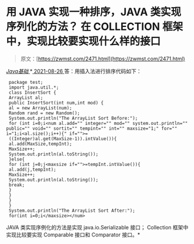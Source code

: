 <!--yml
category: 未分类
date: 0001-01-01 00:00:00
--->

# 用 JAVA 实现一种排序，JAVA 类实现序列化的方法？ 在 COLLECTION 框架中，实现比较要实现什么样的接口

> 原文：[https://zwmst.com/2471.html](https://zwmst.com/2471.html)

   [ *Java基础* ](https://zwmst.com/java%e5%9f%ba%e7%a1%80)*[ <time datetime="2021-08-26T10:48:59+08:00"> 2021-08-26 </time> ](https://zwmst.com/2471.html)  答：用插入法进行排序代码如下：

```
 package test; 
 import java.util.*; 
 class InsertSort { 
 ArrayList al; 
 public InsertSort(int num,int mod) { 
 al = new ArrayList(num); 
 Random rand = new Random(); 
 System.out.println("The ArrayList Sort Before:"); 
 for (int i=0;i<num al.add="" integer="" mod="" system.out.println="" public="" void="" sortit="" tempint="" int="" maxsize="1;" for="" i="1;i<al.size();i++){" if="">= 
 ((Integer)al.get(MaxSize-1)).intValue()){ 
 al.add(MaxSize,tempInt); 
 MaxSize++; 
 System.out.println(al.toString()); 
 }else{ 
 for (int j=0;j<maxsize if="">=tempInt.intValue()){ 
 al.add(j,tempInt); 
 MaxSize++; 
 System.out.println(al.toString()); 
 break; 
 } 
 } 
 } 
 } 
 System.out.println("The ArrayList Sort After:"); 
 for(int i=0;i</maxsize></num>
```

JAVA 类实现序例化的方法是实现 java.io.Serializable 接口； Collection 框架中实现比较要实现 Comparable 接口和 Comparator 接口。*